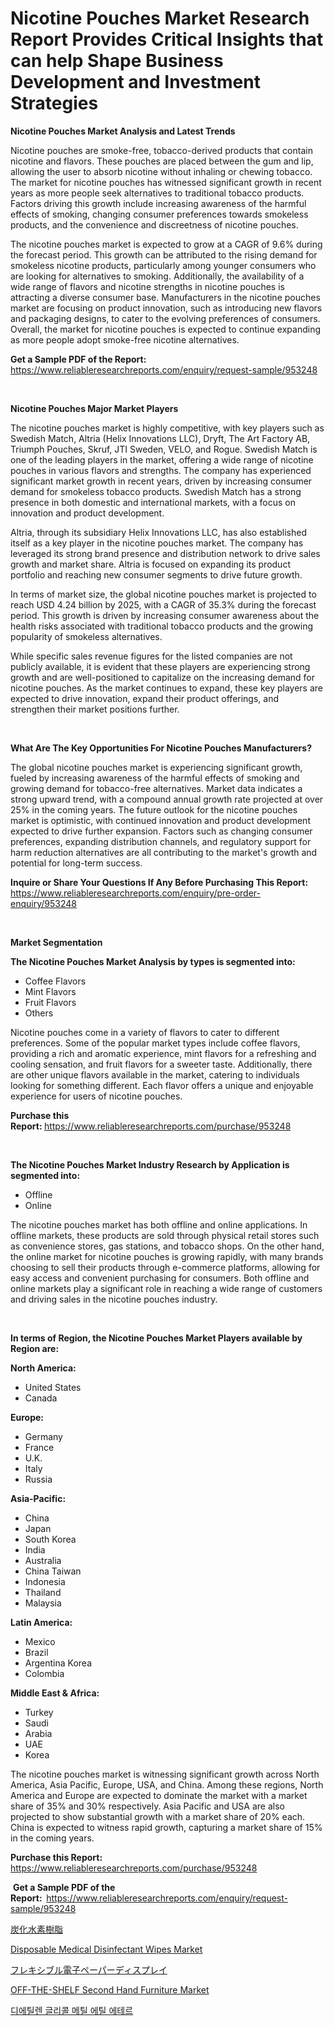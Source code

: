 <p><h1>Nicotine Pouches Market Research Report Provides Critical Insights that can help Shape Business Development and Investment Strategies</h1></p><p><strong>Nicotine Pouches Market Analysis and Latest Trends</strong></p>
<p><p>Nicotine pouches are smoke-free, tobacco-derived products that contain nicotine and flavors. These pouches are placed between the gum and lip, allowing the user to absorb nicotine without inhaling or chewing tobacco. The market for nicotine pouches has witnessed significant growth in recent years as more people seek alternatives to traditional tobacco products. Factors driving this growth include increasing awareness of the harmful effects of smoking, changing consumer preferences towards smokeless products, and the convenience and discreetness of nicotine pouches.</p><p>The nicotine pouches market is expected to grow at a CAGR of 9.6% during the forecast period. This growth can be attributed to the rising demand for smokeless nicotine products, particularly among younger consumers who are looking for alternatives to smoking. Additionally, the availability of a wide range of flavors and nicotine strengths in nicotine pouches is attracting a diverse consumer base. Manufacturers in the nicotine pouches market are focusing on product innovation, such as introducing new flavors and packaging designs, to cater to the evolving preferences of consumers. Overall, the market for nicotine pouches is expected to continue expanding as more people adopt smoke-free nicotine alternatives.</p></p>
<p><strong>Get a Sample PDF of the Report:&nbsp;</strong> <a href="https://www.reliableresearchreports.com/enquiry/request-sample/953248">https://www.reliableresearchreports.com/enquiry/request-sample/953248</a></p>
<p>&nbsp;</p>
<p><strong>Nicotine Pouches Major Market Players</strong></p>
<p><p>The nicotine pouches market is highly competitive, with key players such as Swedish Match, Altria (Helix Innovations LLC), Dryft, The Art Factory AB, Triumph Pouches, Skruf, JTI Sweden, VELO, and Rogue. Swedish Match is one of the leading players in the market, offering a wide range of nicotine pouches in various flavors and strengths. The company has experienced significant market growth in recent years, driven by increasing consumer demand for smokeless tobacco products. Swedish Match has a strong presence in both domestic and international markets, with a focus on innovation and product development.</p><p>Altria, through its subsidiary Helix Innovations LLC, has also established itself as a key player in the nicotine pouches market. The company has leveraged its strong brand presence and distribution network to drive sales growth and market share. Altria is focused on expanding its product portfolio and reaching new consumer segments to drive future growth.</p><p>In terms of market size, the global nicotine pouches market is projected to reach USD 4.24 billion by 2025, with a CAGR of 35.3% during the forecast period. This growth is driven by increasing consumer awareness about the health risks associated with traditional tobacco products and the growing popularity of smokeless alternatives.</p><p>While specific sales revenue figures for the listed companies are not publicly available, it is evident that these players are experiencing strong growth and are well-positioned to capitalize on the increasing demand for nicotine pouches. As the market continues to expand, these key players are expected to drive innovation, expand their product offerings, and strengthen their market positions further.</p></p>
<p>&nbsp;</p>
<p><strong>What Are The Key Opportunities For Nicotine Pouches Manufacturers?</strong></p>
<p><p>The global nicotine pouches market is experiencing significant growth, fueled by increasing awareness of the harmful effects of smoking and growing demand for tobacco-free alternatives. Market data indicates a strong upward trend, with a compound annual growth rate projected at over 25% in the coming years. The future outlook for the nicotine pouches market is optimistic, with continued innovation and product development expected to drive further expansion. Factors such as changing consumer preferences, expanding distribution channels, and regulatory support for harm reduction alternatives are all contributing to the market's growth and potential for long-term success.</p></p>
<p><strong>Inquire or Share Your Questions If Any Before Purchasing This Report:</strong> <a href="https://www.reliableresearchreports.com/enquiry/pre-order-enquiry/953248">https://www.reliableresearchreports.com/enquiry/pre-order-enquiry/953248</a></p>
<p>&nbsp;</p>
<p><strong>Market Segmentation</strong></p>
<p><strong>The Nicotine Pouches Market Analysis by types is segmented into:</strong></p>
<p><ul><li>Coffee Flavors</li><li>Mint Flavors</li><li>Fruit Flavors</li><li>Others</li></ul></p>
<p><p>Nicotine pouches come in a variety of flavors to cater to different preferences. Some of the popular market types include coffee flavors, providing a rich and aromatic experience, mint flavors for a refreshing and cooling sensation, and fruit flavors for a sweeter taste. Additionally, there are other unique flavors available in the market, catering to individuals looking for something different. Each flavor offers a unique and enjoyable experience for users of nicotine pouches.</p></p>
<p><strong>Purchase this Report:&nbsp;</strong><a href="https://www.reliableresearchreports.com/purchase/953248">https://www.reliableresearchreports.com/purchase/953248</a></p>
<p>&nbsp;</p>
<p><strong>The Nicotine Pouches Market Industry Research by Application is segmented into:</strong></p>
<p><ul><li>Offline</li><li>Online</li></ul></p>
<p><p>The nicotine pouches market has both offline and online applications. In offline markets, these products are sold through physical retail stores such as convenience stores, gas stations, and tobacco shops. On the other hand, the online market for nicotine pouches is growing rapidly, with many brands choosing to sell their products through e-commerce platforms, allowing for easy access and convenient purchasing for consumers. Both offline and online markets play a significant role in reaching a wide range of customers and driving sales in the nicotine pouches industry.</p></p>
<p>&nbsp;</p>
<p><strong>In terms of Region, the Nicotine Pouches Market Players available by Region are:</strong></p>
<p>
    <p> <strong> North America: </strong>
        <ul>
            <li>United States</li>
            <li>Canada</li>
        </ul>
        </p> 
    <p> <strong> Europe: </strong>
        <ul>
            <li>Germany</li>
            <li>France</li>
            <li>U.K.</li>
            <li>Italy</li>
            <li>Russia</li>
        </ul>
        </p> 
    <p> <strong> Asia-Pacific: </strong>
        <ul>
            <li>China</li>
            <li>Japan</li>
            <li>South Korea</li>
            <li>India</li>
            <li>Australia</li>
            <li>China Taiwan</li>
            <li>Indonesia</li>
            <li>Thailand</li>
            <li>Malaysia</li>
        </ul>
        </p> 
    <p> <strong> Latin America: </strong>
        <ul>
            <li>Mexico</li>
            <li>Brazil</li>
            <li>Argentina Korea</li>
            <li>Colombia</li>
        </ul>
        </p> 
    <p> <strong> Middle East & Africa: </strong>
        <ul>
            <li>Turkey</li>
            <li>Saudi</li>
            <li>Arabia</li>
            <li>UAE</li>
            <li>Korea</li>
        </ul>
    </p>
    </p>
<p><p>The nicotine pouches market is witnessing significant growth across North America, Asia Pacific, Europe, USA, and China. Among these regions, North America and Europe are expected to dominate the market with a market share of 35% and 30% respectively. Asia Pacific and USA are also projected to show substantial growth with a market share of 20% each. China is expected to witness rapid growth, capturing a market share of 15% in the coming years.</p></p>
<p><strong>Purchase this Report: </strong><a href="https://www.reliableresearchreports.com/purchase/953248">https://www.reliableresearchreports.com/purchase/953248</a></p>
<p>&nbsp;<strong>Get a Sample PDF of the Report:&nbsp;&nbsp;</strong><a href="https://www.reliableresearchreports.com/enquiry/request-sample/953248">https://www.reliableresearchreports.com/enquiry/request-sample/953248</a></p>
<p><strong></strong></p>
<p><p><a href="https://medium.com/@cielostamm/%E7%82%AD%E5%8C%96%E6%B0%B4%E7%B4%A0%E6%A8%B9%E8%84%82%E5%B8%82%E5%A0%B4-%E7%A8%AE%E9%A1%9E-%E7%94%A8%E9%80%94-%E5%9C%B0%E7%90%86%E3%81%AB%E3%82%88%E3%82%8B%E5%8C%85%E6%8B%AC%E7%9A%84%E8%A9%95%E4%BE%A1-8fa7969c1577">炭化水素樹脂</a></p><p><a href="https://github.com/nicoletavirag/Market-Research-Report-List-2/blob/main/disposable-medical-disinfectant-wipes-market.md">Disposable Medical Disinfectant Wipes Market</a></p><p><a href="https://medium.com/@annchovey2023/%E6%9F%94%E8%BB%9F%E3%81%AA%E9%9B%BB%E5%AD%90%E3%83%9A%E3%83%BC%E3%83%91%E3%83%BC%E3%83%87%E3%82%A3%E3%82%B9%E3%83%97%E3%83%AC%E3%82%A4%E5%B8%82%E5%A0%B4-%E5%B8%82%E5%A0%B4%E3%82%B7%E3%82%A7%E3%82%A2-%E5%B8%82%E5%A0%B4%E5%8B%95%E5%90%91-%E3%81%8A%E3%82%88%E3%81%B3%E5%B0%86%E6%9D%A5%E3%81%AE%E6%88%90%E9%95%B7%E3%82%92%E6%8E%A2%E3%82%8B-081a9b934d36">フレキシブル電子ペーパーディスプレイ</a></p><p><a href="https://github.com/redneck06/Market-Research-Report-List-2/blob/main/off-the-shelf-second-hand-furniture-market.md">OFF-THE-SHELF Second Hand Furniture Market</a></p><p><a href="https://medium.com/@mujgankortalih/%EB%94%94%EC%97%90%EC%B9%A0%ED%82%B4-%EA%B8%80%EB%A6%AC%EC%BD%9C-%EB%A9%94%ED%8B%B8-%EC%97%90%EC%B9%A0-%EC%97%90%ED%85%8C%EB%A5%B4-%EC%8B%9C%EC%9E%A5%EC%9D%80-%EC%8B%9C%EC%9E%A5-%EC%A0%90%EC%9C%A0%EC%9C%A8-%EC%8B%9C%EC%9E%A5-%EB%8F%99%ED%96%A5-%EB%B0%8F-%EC%8B%9C%EC%9E%A5-%EC%84%B1%EC%9E%A5%EC%97%90-%EA%B4%80%ED%95%9C-%EC%A0%95%EB%B3%B4%EB%A5%BC-%EC%A0%9C%EA%B3%B5%ED%95%A9%EB%8B%88%EB%8B%A4-64b1e6096ff6">디에틸렌 글리콜 메틸 에틸 에테르</a></p></p>